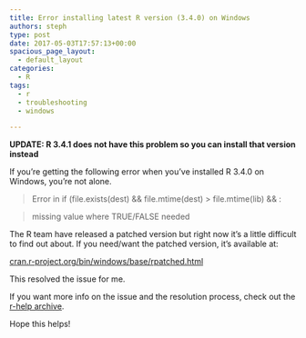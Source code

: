 ```yaml
---
title: Error installing latest R version (3.4.0) on Windows
authors: steph
type: post
date: 2017-05-03T17:57:13+00:00
spacious_page_layout:
  - default_layout
categories:
  - R
tags:
  - r
  - troubleshooting
  - windows

---
```

**UPDATE: R 3.4.1 does not have this problem so you can install that version instead**
  
If you&#8217;re getting the following error when you&#8217;ve installed R 3.4.0 on Windows, you&#8217;re not alone.

> Error in if (file.exists(dest) && file.mtime(dest) > file.mtime(lib) && :
     
> missing value where TRUE/FALSE needed 

The R team have released a patched version but right now it&#8217;s a little difficult to find out about. If you need/want the patched version, it&#8217;s available at:

[cran.r-project.org/bin/windows/base/rpatched.html][1]

This resolved the issue for me.

If you want more info on the issue and the resolution process, check out the [r-help archive][2].

Hope this helps!

 [1]: https://cran.r-project.org/bin/windows/base/rpatched.html
 [2]: https://www.mail-archive.com/r-help@r-project.org/msg243245.html